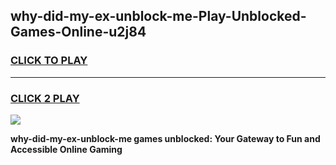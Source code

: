 
## why-did-my-ex-unblock-me-Play-Unblocked-Games-Online-u2j84
<h3>
<a href="https://premium76.site?title=why-did-my-ex-unblock-me&ref=25A">CLICK TO PLAY</a></h3>
<hr>

<h3>
<a href="https://premium76.site?title=why-did-my-ex-unblock-me&ref=25A">CLICK 2 PLAY</a>
  
</h3>

<a href="https://premium76.site?title=why-did-my-ex-unblock-me&ref=25A"><img src="https://clearcache.store/games.png"></a>


**why-did-my-ex-unblock-me games unblocked: Your Gateway to Fun and Accessible Online Gaming**
